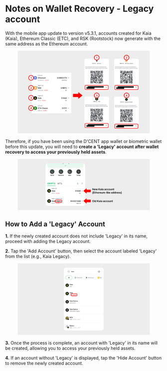 # Notes on Wallet Recovery - Legacy account

With the mobile app update to version v5.3.1, accounts created for Kaia (Kaia), Ethereum Classic (ETC), and RSK (Rootstock) now generate with the same address as the Ethereum account.

<figure><img src="../.gitbook/assets/1 (16).png" alt=""><figcaption></figcaption></figure>

Therefore, if you have been using the D'CENT app wallet or biometric wallet before this update, you will need to **create a 'Legacy' account after wallet recovery to access your previously held assets**.

<figure><img src="../.gitbook/assets/2 (14).png" alt=""><figcaption></figcaption></figure>

## How to Add a 'Legacy' Account

**1.** If the newly created account does not include 'Legacy' in its name, proceed with adding the Legacy account.



**2.** Tap the 'Add Account' button, then select the account labeled 'Legacy' from the list (e.g., Kaia Legacy).

<figure><img src="../.gitbook/assets/3 (14).png" alt=""><figcaption></figcaption></figure>

**3.** Once the process is complete, an account with 'Legacy' in its name will be created, allowing you to access your previously held assets.

**4.** If an account without 'Legacy' is displayed, tap the 'Hide Account' button to remove the newly created account.
